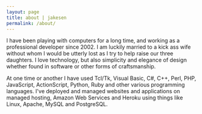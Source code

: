 ```yaml
---
layout: page
title: about | jakesen
permalink: /about/
---
```


I have been playing with computers for a long time, and working as a professional developer since 2002. I am luckily married to a kick ass wife without whom I would be utterly lost as I try to help raise our three daughters. I love technology, but also simplicity and elegance of design whether found in software or other forms of craftsmanship.

At one time or another I have used Tcl/Tk, Visual Basic, C#, C++, Perl, PHP, JavaScript, ActionScript, Python, Ruby and other various programming languages. I've deployed and managed websites and applications on managed hosting, Amazon Web Services and Heroku using things like Linux, Apache, MySQL and PostgreSQL.
